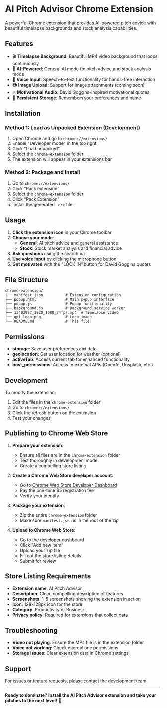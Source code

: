 # AI Pitch Advisor Chrome Extension

A powerful Chrome extension that provides AI-powered pitch advice with beautiful timelapse backgrounds and stock analysis capabilities.

## Features

- 🎬 **Timelapse Background**: Beautiful MP4 video background that loops continuously
- 🤖 **AI-Powered**: General AI mode for pitch advice and stock analysis mode
- 🎤 **Voice Input**: Speech-to-text functionality for hands-free interaction
- 📷 **Image Upload**: Support for image attachments (coming soon)
- 🔥 **Motivational Audio**: David Goggins-inspired motivational quotes
- 💾 **Persistent Storage**: Remembers your preferences and name

## Installation

### Method 1: Load as Unpacked Extension (Development)

1. Open Chrome and go to `chrome://extensions/`
2. Enable "Developer mode" in the top right
3. Click "Load unpacked"
4. Select the `chrome-extension` folder
5. The extension will appear in your extensions bar

### Method 2: Package and Install

1. Go to `chrome://extensions/`
2. Click "Pack extension"
3. Select the `chrome-extension` folder
4. Click "Pack Extension"
5. Install the generated `.crx` file

## Usage

1. **Click the extension icon** in your Chrome toolbar
2. **Choose your mode**:
   - **General**: AI pitch advice and general assistance
   - **Stock**: Stock market analysis and financial advice
3. **Ask questions** using the search bar
4. **Use voice input** by clicking the microphone button
5. **Get motivated** with the "LOCK IN" button for David Goggins quotes

## File Structure

```
chrome-extension/
├── manifest.json          # Extension configuration
├── popup.html             # Main popup interface
├── popup.js               # Popup functionality
├── background.js          # Background service worker
├── 13403997_1920_1080_24fps.mp4  # Timelapse video
├── gpt_logo.png           # Logo image
└── README.md              # This file
```

## Permissions

- **storage**: Save user preferences and data
- **geolocation**: Get user location for weather (optional)
- **activeTab**: Access current tab for enhanced functionality
- **host_permissions**: Access to external APIs (OpenAI, Unsplash, etc.)

## Development

To modify the extension:

1. Edit the files in the `chrome-extension` folder
2. Go to `chrome://extensions/`
3. Click the refresh button on the extension
4. Test your changes

## Publishing to Chrome Web Store

1. **Prepare your extension**:
   - Ensure all files are in the `chrome-extension` folder
   - Test thoroughly in development mode
   - Create a compelling store listing

2. **Create a Chrome Web Store developer account**:
   - Go to [Chrome Web Store Developer Dashboard](https://chrome.google.com/webstore/devconsole/)
   - Pay the one-time $5 registration fee
   - Verify your identity

3. **Package your extension**:
   - Zip the entire `chrome-extension` folder
   - Make sure `manifest.json` is in the root of the zip

4. **Upload to Chrome Web Store**:
   - Go to the developer dashboard
   - Click "Add new item"
   - Upload your zip file
   - Fill out the store listing details
   - Submit for review

## Store Listing Requirements

- **Extension name**: AI Pitch Advisor
- **Description**: Clear, compelling description of features
- **Screenshots**: 1-5 screenshots showing the extension in action
- **Icon**: 128x128px icon for the store
- **Category**: Productivity or Business
- **Privacy policy**: Required for extensions that collect data

## Troubleshooting

- **Video not playing**: Ensure the MP4 file is in the extension folder
- **Voice not working**: Check microphone permissions
- **Storage issues**: Clear extension data in Chrome settings

## Support

For issues or feature requests, please contact the development team.

---

**Ready to dominate? Install the AI Pitch Advisor extension and take your pitches to the next level!** 🚀
